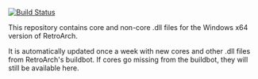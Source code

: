 [![Build Status](https://dev.azure.com/Nun-z/RA%20Get%20New%20Dlls/_apis/build/status/RA%20Get%20New%20Dlls?branchName=main)](https://dev.azure.com/Nun-z/RA%20Get%20New%20Dlls/_build/latest?definitionId=15&branchName=main)

This repository contains core and non-core .dll files for the Windows x64 version of RetroArch.

It is automatically updated once a week with new cores and other .dll files from RetroArch's buildbot.  If cores go missing from the buildbot, they will still be available here.
